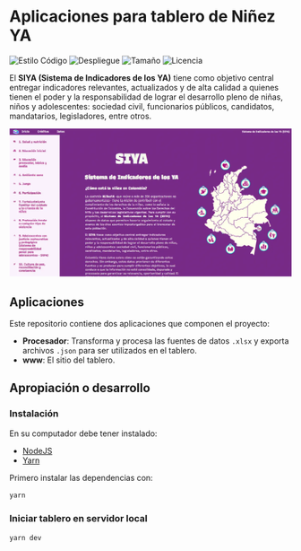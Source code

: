 # Aplicaciones para tablero de Niñez YA

![Estilo Código](https://github.com/enflujo/imagina-ninezya/actions/workflows/estilo-codigo.yml/badge.svg)
![Despliegue](https://github.com/enflujo/imagina-ninezya/actions/workflows/despliegue.yml/badge.svg)
![Tamaño](https://img.shields.io/github/repo-size/enflujo/imagina-ninezya?color=%235757f7&label=Tama%C3%B1o%20repo&logo=open-access&logoColor=white)
![Licencia](https://img.shields.io/github/license/enflujo/imagina-ninezya?label=Licencia&logo=open-source-initiative&logoColor=white)

El **SIYA (Sistema de Indicadores de los YA)** tiene como objetivo central entregar indicadores relevantes, actualizados y de alta calidad a quienes tienen el poder y la responsabilidad de lograr el desarrollo pleno de niñas, niños y adolescentes: sociedad civil, funcionarios públicos, candidatos, mandatarios, legisladores, entre otros.

![](aplicaciones/www/estaticos/imagenes/SEO_general.webp)

## Aplicaciones

Este repositorio contiene dos aplicaciones que componen el proyecto:

- **Procesador**: Transforma y procesa las fuentes de datos `.xlsx` y exporta archivos `.json` para ser utilizados en el tablero.
- **www**: El sitio del tablero.

## Apropiación o desarrollo

### Instalación

En su computador debe tener instalado:

- [NodeJS](https://nodejs.org/en/download 'Instrucciones para descargar NodeJS')
- [Yarn](https://classic.yarnpkg.com/lang/en/docs/install/#debian-stable 'Instrucciones para instalar Yarn')

Primero instalar las dependencias con:

```bash
yarn
```

### Iniciar tablero en servidor local

```bash
yarn dev
```
